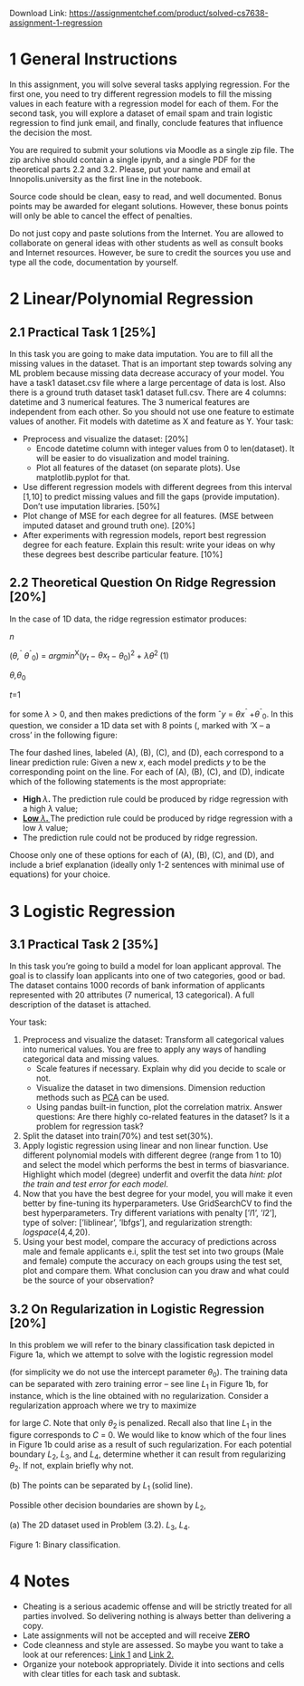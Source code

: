 Download Link: https://assignmentchef.com/product/solved-cs7638-assignment-1-regression
<br>



<h1>1        General Instructions</h1>

In this assignment, you will solve several tasks applying regression. For the first one, you need to try different regression models to fill the missing values in each feature with a regression model for each of them. For the second task, you will explore a dataset of email spam and train logistic regression to find junk email, and finally, conclude features that influence the decision the most.

You are required to submit your solutions via Moodle as a single zip file. The zip archive should contain a single ipynb, and a single PDF for the theoretical parts 2.2 and 3.2. Please, put your name and email at Innopolis.university as the first line in the notebook.

Source code should be clean, easy to read, and well documented. Bonus points may be awarded for elegant solutions. However, these bonus points will only be able to cancel the effect of penalties.

Do not just copy and paste solutions from the Internet. You are allowed to collaborate on general ideas with other students as well as consult books and Internet resources. However, be sure to credit the sources you use and type all the code, documentation by yourself.

<h1>2        Linear/Polynomial Regression</h1>

<h2>2.1       Practical Task 1 [25%]</h2>

In this task you are going to make data imputation. You are to fill all the missing values in the dataset. That is an important step towards solving any ML problem because missing data decrease accuracy of your model. You have a task1 dataset.csv file where a large percentage of data is lost. Also there is a ground truth dataset task1 dataset full.csv. There are 4 columns: datetime and 3 numerical features. The 3 numerical features are independent from each other. So you should not use one feature to estimate values of another. Fit models with datetime as X and feature as Y. Your task:

<ul>

 <li>Preprocess and visualize the dataset: [20%]

  <ul>

   <li>Encode datetime column with integer values from 0 to len(dataset). It will be easier to do visualization and model training.</li>

   <li>Plot all features of the dataset (on separate plots). Use matplotlib.pyplot for that.</li>

  </ul></li>

 <li>Use different regression models with different degrees from this interval [1<em>,</em>10] to predict missing values and fill the gaps (provide imputation). Don’t use imputation libraries. [50%]</li>

 <li>Plot change of MSE for each degree for all features. (MSE between imputed dataset and ground truth one). [20%]</li>

 <li>After experiments with regression models, report best regression degree for each feature. Explain this result: write your ideas on why these degrees best describe particular feature. [10%]</li>

</ul>

<h2>2.2       Theoretical Question On Ridge Regression [20%]</h2>

In the case of 1D data, the ridge regression estimator produces:

<em>n</em>

(<em>θ,</em><sup>ˆ </sup><em>θ</em><sup>ˆ</sup><sub>0</sub>) = <em>argmin</em><sup>X</sup>(<em>y<sub>t </sub></em>− <em>θx<sub>t </sub></em>− <em>θ</em><sub>0</sub>)<sup>2 </sup>+ <em>λθ</em><sup>2                                                                       </sup>(1)

<em>θ,θ</em><sub>0</sub>

<em>t</em>=1

for some <em>λ &gt; </em>0, and then makes predictions of the form ˆ<em>y </em>= <em>θx</em><sup>ˆ </sup>+<em>θ</em><sup>ˆ</sup><sub>0</sub>. In this question, we consider a 1D data set with 8 points (, marked with ‘X – a cross’ in the following figure:

The four dashed lines, labeled (A), (B), (C), and (D), each correspond to a linear prediction rule: Given a new <em>x</em>, each model predicts <em>y </em>to be the corresponding point on the line. For each of (A), (B), (C), and (D), indicate which of the following statements is the most appropriate:

<ul>

 <li><strong>High </strong><em>λ</em><strong>. </strong>The prediction rule could be produced by ridge regression with a high <em>λ </em>value;</li>

 <li><strong><u>Low </u></strong><em><u>λ</u></em><strong><u>. </u></strong>The prediction rule could be produced by ridge regression with a low <em>λ </em>value;</li>

 <li><u> </u>The prediction rule could not be produced by ridge regression.</li>

</ul>

Choose only one of these options for each of (A), (B), (C), and (D), and include a brief explanation (ideally only 1-2 sentences with minimal use of equations) for your choice.

<h1>3           Logistic Regression</h1>

<h2>3.1       Practical Task 2 [35%]</h2>

In this task you’re going to build a model for loan applicant approval. The goal is to classify loan applicants into one of two categories, good or bad. The dataset contains 1000 records of bank information of applicants represented with 20 attributes (7 numerical, 13 categorical). A full description of the dataset is attached.

Your task:

<ol>

 <li>Preprocess and visualize the dataset: Transform all categorical values into numerical values. You are free to apply any ways of handling categorical data and missing values.

  <ul>

   <li>Scale features if necessary. Explain why did you decide to scale or not.</li>

   <li>Visualize the dataset in two dimensions. Dimension reduction methods such as <a href="https://scikit-learn.org/stable/modules/generated/sklearn.decomposition.PCA.html">PCA</a> can be used.</li>

   <li>Using pandas built-in function, plot the correlation matrix. Answer questions: Are there highly co-related features in the dataset? Is it a problem for regression task?</li>

  </ul></li>

 <li>Split the dataset into train(70%) and test set(30%).</li>

 <li>Apply logistic regression using linear and non linear function. Use different polynomial models with different degree (range from 1 to 10) and select the model which performs the best in terms of biasvariance. Highlight which model (degree) underfit and overfit the data <em>hint: plot the train and test error for each model</em>.</li>

 <li>Now that you have the best degree for your model, you will make it even better by fine-tuning its hyperparameters. Use GridSearchCV to find the best hyperparameters. Try different variations with penalty [’<em>l</em>1’, ’<em>l</em>2’], type of solver: [’liblinear’, ’lbfgs’], and regularization strength: <em>logspace</em>(4<em>,</em>4<em>,</em>20).</li>

 <li>Using your best model, compare the accuracy of predictions across male and female applicants e.i, split the test set into two groups (Male and female) compute the accuracy on each groups using the test set, plot and compare them. What conclusion can you draw and what could be the source of your observation?</li>

</ol>

<h2>3.2       On Regularization in Logistic Regression [20%]</h2>

In this problem we will refer to the binary classification task depicted in Figure 1a, which we attempt to solve with the logistic regression model

(for simplicity we do not use the intercept parameter <em>θ</em><sub>0</sub>). The training data can be separated with zero training error – see line <em>L</em><sub>1 </sub>in Figure 1b, for instance, which is the line obtained with no regularization. Consider a regularization approach where we try to maximize

for large <em>C</em>. Note that only <em>θ</em><sub>2 </sub>is penalized. Recall also that line <em>L</em><sub>1 </sub>in the figure corresponds to <em>C </em>= 0. We would like to know which of the four lines in Figure 1b could arise as a result of such regularization. For each potential boundary <em>L</em><sub>2</sub>, <em>L</em><sub>3</sub>, and <em>L</em><sub>4</sub>, determine whether it can result from regularizing <em>θ</em><sub>2</sub>. If not, explain briefly why not.

(b) The points can be separated by <em>L</em><sub>1 </sub>(solid line).

Possible other decision boundaries are shown by <em>L</em><sub>2</sub>,

(a) The 2D dataset used in Problem (3.2).                                       <em>L</em><sub>3</sub>, <em>L</em><sub>4</sub>.

Figure 1: Binary classification.

<h1>4        Notes</h1>

<ul>

 <li>Cheating is a serious academic offense and will be strictly treated for all parties involved. So delivering nothing is always better than delivering a copy.</li>

 <li>Late assignments will not be accepted and will receive <strong>ZERO </strong></li>

 <li>Code cleanness and style are assessed. So maybe you want to take a look at our references: <a href="https://visualgit.readthedocs.io/en/latest/pages/naming_convention.html">Link 1</a> and <a href="https://www.python.org/dev/peps/pep-0008/">Link 2.</a></li>

 <li>Organize your notebook appropriately. Divide it into sections and cells with clear titles for each task and subtask.</li>

</ul>
